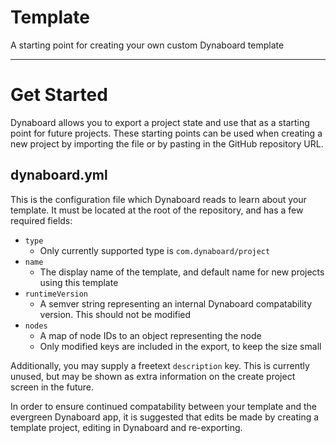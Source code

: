 # Template
A starting point for creating your own custom Dynaboard template

---

# Get Started
Dynaboard allows you to export a project state and use that as a starting point for future projects. These starting points can be used when creating a new project by importing the file or by pasting in the GitHub repository URL.

## dynaboard.yml
This is the configuration file which Dynaboard reads to learn about your template. It must be located at the root of the repository, and has a few required fields:
 - `type`
   - Only currently supported type is `com.dynaboard/project`
 - `name`
   - The display name of the template, and default name for new projects using this template
 - `runtimeVersion`
   - A semver string representing an internal Dynaboard compatability version. This should not be modified
 - `nodes`
   - A map of node IDs to an object representing the node
   - Only modified keys are included in the export, to keep the size small

Additionally, you may supply a freetext `description` key. This is currently unused, but may be shown as extra information on the create project screen in the future.

In order to ensure continued compatability between your template and the evergreen Dynaboard app, it is suggested that edits be made by creating a template project, editing in Dynaboard and re-exporting.